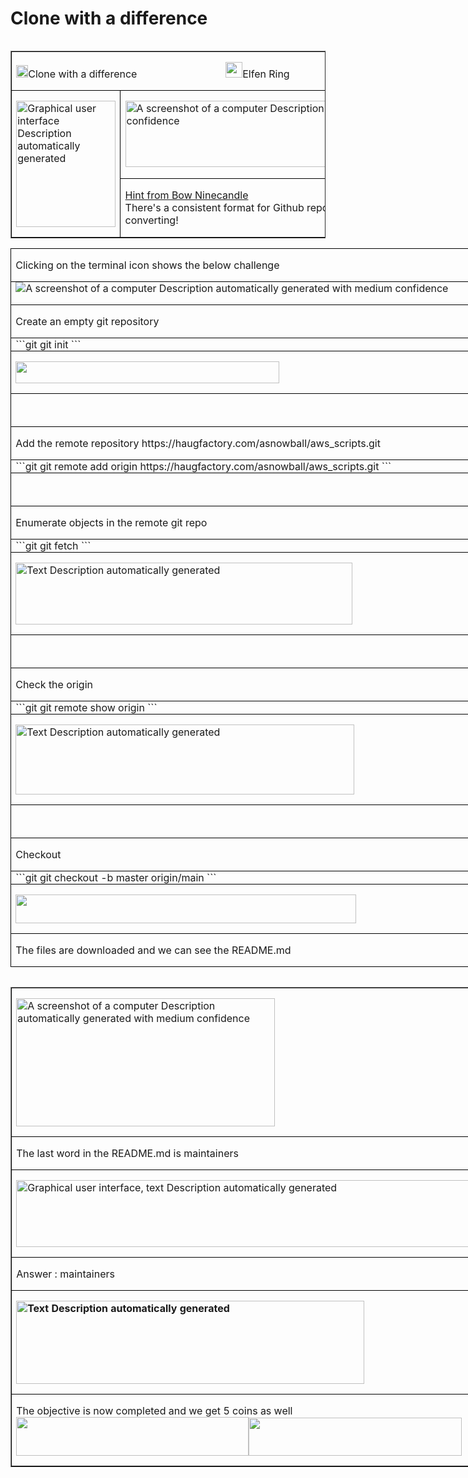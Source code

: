 # Clone with a difference

<table class=MsoTableGrid border=1 cellspacing=0 cellpadding=0 align=left
 width=804 
  margin-xxxleftxxx:6.75pt;  margin-xxxleftyyy:6.75pt'>
 <tr>
  <td width=808 colspan=2 valign=top style='width:605.85pt;border:solid windowtext 1.0pt;
  padding:0in 5.4pt 0in 5.4pt'>
  <p class=MyNormalStyle><img border=0 width=19 height=20 id="Picture 329"
  src="../../images/blog_images/image072.png">Clone
  with a difference 
  &nbsp;&nbsp;&nbsp;&nbsp;&nbsp;&nbsp;&nbsp;&nbsp;&nbsp;&nbsp;&nbsp;&nbsp;&nbsp;&nbsp;&nbsp;&nbsp;&nbsp;&nbsp;&nbsp;&nbsp;&nbsp;&nbsp;&nbsp;&nbsp;&nbsp;&nbsp;&nbsp;&nbsp;&nbsp;&nbsp;&nbsp;
  <img
  border=0 width=27 height=25 id="Picture 42"
  src="../../images/blog_images/image039.png">Elfen
  Ring 
  &nbsp;&nbsp;&nbsp;&nbsp;&nbsp;&nbsp;&nbsp;&nbsp;&nbsp;&nbsp;&nbsp;&nbsp;&nbsp;&nbsp;&nbsp;&nbsp;&nbsp;&nbsp;&nbsp;&nbsp;&nbsp;&nbsp;&nbsp;&nbsp;&nbsp;&nbsp;&nbsp;&nbsp;&nbsp;&nbsp;&nbsp;
  <img border=0
  width=25 height=24 id="Picture 331"
  src="../../images/blog_images/image082.png"
  alt="A picture containing clipart&#10;&#10;Description automatically generated">Bow
  Ninecandle</p>
  </td>
 </tr>
 <tr style='height:100.6pt'>
  <td width=173 rowspan=2 valign=top style='width:130.05pt;border:solid windowtext 1.0pt;
  border-top:none;padding:0in 5.4pt 0in 5.4pt;height:100.6pt'>
  <p class=MyNormalStyle><img border=0 width=159 height=202 id="Picture 335"
  src="../../images/blog_images/image083.png"
  alt="Graphical user interface&#10;&#10;Description automatically generated"></p>
  </td>
  <td width=634 valign=top style='width:475.8pt;border-top:none;border-left:
  none;border-bottom:solid windowtext 1.0pt;border-right:solid windowtext 1.0pt;
  padding:0in 5.4pt 0in 5.4pt;height:100.6pt'>
  <p class=MyNormalStyle><u><img border=0 width=619 height=106 id="Picture 336"
  src="../../images/blog_images/image084_0.png"
  alt="A screenshot of a computer&#10;&#10;Description automatically generated with medium confidence"></u></p>
  </td>
 </tr>
 <tr style='height:39.85pt'>
  <td width=634 valign=top style='width:475.8pt;border-top:none;border-left:
  none;border-bottom:solid windowtext 1.0pt;border-right:solid windowtext 1.0pt;
  padding:0in 5.4pt 0in 5.4pt;height:39.85pt'>
  <p class=MyNormalStyle><u>Hint from Bow Ninecandle<br>
  </u>There's a consistent format for Github repositories cloned <a
  href="https://github.com/git-guides/git-clone">via HTTPS</a>. Try converting!</p>
  </td>
 </tr>
</table>
<table class=MsoTableGrid border=1 cellspacing=0 cellpadding=0 width=804
 style='width:603.0pt; margin-xxxleft:-67.75pt;border-collapse:collapse;border:
 none'>
 <tr>
  <td width=804 valign=top style='width:603.0pt;border:solid windowtext 1.0pt;
  padding:0in 5.4pt 0in 5.4pt'>
  <p class=TableRowBold>Clicking on the terminal icon shows the below challenge</p>
  </td>
 </tr>
 <tr>
 <td width=804 valign=top style='width:603.0pt;border:solid windowtext 1.0pt;
  padding:0in 5.4pt 0in 5.4pt'>
    <img border=0 src="../../images/blog_images/image084.png"
  alt="A screenshot of a computer&#10;&#10;Description automatically generated with medium confidence"></p>
 </td>
 </tr>
 <tr>
  <td width=804 valign=top style='width:603.0pt;border:solid windowtext 1.0pt;
  padding:0in 5.4pt 0in 5.4pt'>
  <p class=TableRowBold>Create an empty git repository</p>
  </td>
 </tr>
 <tr>
  <td width=804 valign=top style='width:603.0pt;border:solid windowtext 1.0pt;
  border-top:none;padding:0in 5.4pt 0in 5.4pt'>
  ```git
  git init
  ```
  </td>
 </tr>
 <tr>
  <td width=804 valign=top style='width:603.0pt;border:solid windowtext 1.0pt;
  border-top:none;padding:0in 5.4pt 0in 5.4pt'>
  <p class=MsoNormal style=' margin-xxxbottom:0in;line-height:normal'><img
  border=0 width=422 height=35 id="Picture 337"
  src="../../images/blog_images/image085.png"></p>
  </td>
 </tr>
 <tr>
  <td width=804 valign=top style='width:603.0pt;border:solid windowtext 1.0pt;
  border-top:none;padding:0in 5.4pt 0in 5.4pt'>
  <p class=MsoNormal style=' margin-xxxbottom:0in;line-height:normal'>&nbsp;</p>
  </td>
 </tr>
 <tr>
  <td width=804 valign=top style='width:603.0pt;border:solid windowtext 1.0pt;
  border-top:none;padding:0in 5.4pt 0in 5.4pt'>
  <p class=TableRowBold>Add the remote repository
  https://haugfactory.com/asnowball/aws_scripts.git</p>
  </td>
 </tr>
 <tr>
  <td width=804 valign=top style='width:603.0pt;border:solid windowtext 1.0pt;
  border-top:none;padding:0in 5.4pt 0in 5.4pt'>
  ```git
  git remote add origin https://haugfactory.com/asnowball/aws_scripts.git
  ```
  </td>
 </tr>
 <tr>
  <td width=804 valign=top style='width:603.0pt;border:solid windowtext 1.0pt;
  border-top:none;padding:0in 5.4pt 0in 5.4pt'>
  <p class=MsoNormal style=' margin-xxxbottom:0in;line-height:normal'>&nbsp;</p>
  </td>
 </tr>
 <tr>
  <td width=804 valign=top style='width:603.0pt;border:solid windowtext 1.0pt;
  border-top:none;padding:0in 5.4pt 0in 5.4pt'>
  <p class=TableRowBold>Enumerate objects in the remote git repo</p>
  </td>
 </tr>
 <tr>
  <td width=804 valign=top style='width:603.0pt;border:solid windowtext 1.0pt;
  border-top:none;padding:0in 5.4pt 0in 5.4pt'>
```git
  git fetch
```
  </td>
 </tr>
 <tr>
  <td width=804 valign=top style='width:603.0pt;border:solid windowtext 1.0pt;
  border-top:none;padding:0in 5.4pt 0in 5.4pt'>
  <p class=MyCodeStyle><img border=0 width=539 height=99 id="Picture 339"
  src="../../images/blog_images/image086.png"
  alt="Text&#10;&#10;Description automatically generated"></p>
  </td>
 </tr>
 <tr>
  <td width=804 valign=top style='width:603.0pt;border:solid windowtext 1.0pt;
  border-top:none;padding:0in 5.4pt 0in 5.4pt'>
  <p class=MyCodeStyle>&nbsp;</p>
  </td>
 </tr>
 <tr>
  <td width=804 valign=top style='width:603.0pt;border:solid windowtext 1.0pt;
  border-top:none;padding:0in 5.4pt 0in 5.4pt'>
  <p class=TableRowBold>Check the origin</p>
  </td>
 </tr>
 <tr>
  <td width=804 valign=top style='width:603.0pt;border:solid windowtext 1.0pt;
  border-top:none;padding:0in 5.4pt 0in 5.4pt'>
    ```git
    git remote show origin
    ```
  </td>
 </tr>
 <tr>
  <td width=804 valign=top style='width:603.0pt;border:solid windowtext 1.0pt;
  border-top:none;padding:0in 5.4pt 0in 5.4pt'>
  <p class=MyCodeStyle><img border=0 width=542 height=112 id="Picture 340"
  src="../../images/blog_images/image087.png"
  alt="Text&#10;&#10;Description automatically generated"></p>
  </td>
 </tr>
 <tr>
  <td width=804 valign=top style='width:603.0pt;border:solid windowtext 1.0pt;
  border-top:none;padding:0in 5.4pt 0in 5.4pt'>
  <p class=MyCodeStyle>&nbsp;</p>
  </td>
 </tr>
 <tr>
  <td width=804 valign=top style='width:603.0pt;border:solid windowtext 1.0pt;
  border-top:none;padding:0in 5.4pt 0in 5.4pt'>
  <p class=TableRowBold>Checkout</p>
  </td>
 </tr>
 <tr>
  <td width=804 valign=top style='width:603.0pt;border:solid windowtext 1.0pt;
  border-top:none;padding:0in 5.4pt 0in 5.4pt'>
    ```git
    git checkout -b master origin/main
    ```
  </td>
 </tr>
 <tr>
  <td width=804 valign=top style='width:603.0pt;border:solid windowtext 1.0pt;
  border-top:none;padding:0in 5.4pt 0in 5.4pt'>
  <p class=MyCodeStyle><span style='font-size:11.0pt;font-family:"Calibri",sans-serif'><img
  border=0 width=545 height=46 id="Picture 341"
  src="../../images/blog_images/image088.png"></span></p>
  </td>
 </tr>
 <tr>
  <td width=804 valign=top style='width:603.0pt;border:solid windowtext 1.0pt;
  border-top:none;padding:0in 5.4pt 0in 5.4pt'>
  <p class=TableRowBold>The files are downloaded and we can see the README.md</p>
  </td>
 </tr>
</table>


<table class=MsoTableGrid border=1 cellspacing=0 cellpadding=0 align=left
 width=803 style='width:602.6pt;
  margin-xxxleftxxx:6.75pt;  margin-xxxleftyyy:6.75pt'>
 <tr style='height:24.65pt'>
  <td width=803 valign=top style='width:602.6pt;border:solid windowtext 1.0pt;
  padding:0in 5.4pt 0in 5.4pt;height:24.65pt'>
  <p class=MsoNormal style=' margin-xxxbottom:0in;line-height:normal'><img
  border=0 width=414 height=205 id="Picture 343"
  src="../../images/blog_images/image089.png"
  alt="A screenshot of a computer&#10;&#10;Description automatically generated with medium confidence"></p>
  </td>
 </tr>
 <tr style='height:4.9pt'>
  <td width=803 valign=top style='width:602.6pt;border:solid windowtext 1.0pt;
  border-top:none;padding:0in 5.4pt 0in 5.4pt;height:4.9pt'>
  <p class=TableRowBold>The last word in the README.md is maintainers</p>
  </td>
 </tr>
 <tr style='height:24.65pt'>
  <td width=803 valign=top style='width:602.6pt;border:solid windowtext 1.0pt;
  border-top:none;padding:0in 5.4pt 0in 5.4pt;height:24.65pt'>
  <p class=MsoNormal style=' margin-xxxbottom:0in;line-height:normal'><img
  border=0 width=739 height=107 id="Picture 344"
  src="../../images/blog_images/image090.png"
  alt="Graphical user interface, text&#10;&#10;Description automatically generated"></p>
  </td>
 </tr>
 <tr style='height:24.65pt'>
  <td width=803 valign=top style='width:602.6pt;border:solid windowtext 1.0pt;
  border-top:none;padding:0in 5.4pt 0in 5.4pt;height:24.65pt'>
  <p class=TableRowBold>Answer : maintainers</p>
  </td>
 </tr>
 <tr style='height:24.65pt'>
  <td width=803 valign=top style='width:602.6pt;border:solid windowtext 1.0pt;
  border-top:none;padding:0in 5.4pt 0in 5.4pt;height:24.65pt'>
  <p class=MsoNormal style=' margin-xxxbottom:0in;line-height:normal'><b><img
  border=0 width=557 height=133 id="Picture 389"
  src="../../images/blog_images/image091.png"
  alt="Text&#10;&#10;Description automatically generated"></b></p>
  </td>
 </tr>
 <tr style='height:24.65pt'>
  <td width=803 valign=top style='width:602.6pt;border:solid windowtext 1.0pt;
  border-top:none;padding:0in 5.4pt 0in 5.4pt;height:24.65pt'>
  <p class=TableRowBold>The objective is now completed and we get 5 coins as
  well<br>
  <img border=0 width=372 height=62 id="Picture 6"
  src="../../images/blog_images/image092.png"><img
  border=0 width=341 height=61 id="Picture 15"
  src="../../images/blog_images/image093.png"></p>
  </td>
 </tr>
</table>